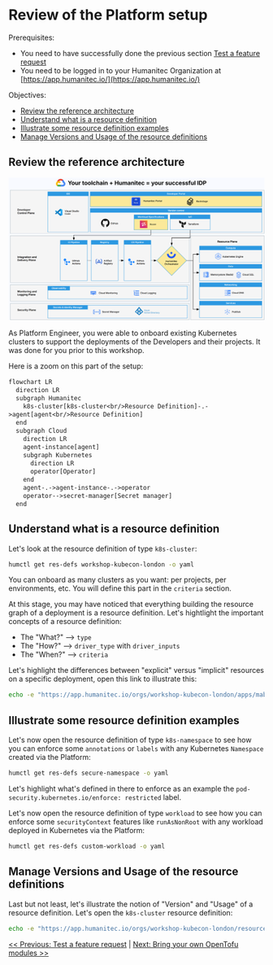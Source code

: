 # Review of the Platform setup

Prerequisites:
- You need to have successfully done the previous section [Test a feature request](pr.md)
- You need to be logged in to your Humanitec Organization at [https://app.humanitec.io/](https://app.humanitec.io/)

Objectives:
- [Review the reference architecture](#review-the-reference-architecture)
- [Understand what is a resource definition](#understand-what-is-a-resource-definition)
- [Illustrate some resource definition examples](#illustrate-some-resource-definition-examples)
- [Manage Versions and Usage of the resource definitions](#manage-versions-and-usage-of-the-resource-definitions)

## Review the reference architecture

![alt text](images/image-13.png)

As Platform Engineer, you were able to onboard existing Kubernetes clusters to support the deployments of the Developers and their projects. It was done for you prior to this workshop.

Here is a zoom on this part of the setup:
```mermaid
flowchart LR
  direction LR
  subgraph Humanitec
    k8s-cluster[k8s-cluster<br/>Resource Definition]-.->agent[agent<br/>Resource Definition]
  end
  subgraph Cloud
    direction LR
    agent-instance[agent]
    subgraph Kubernetes
      direction LR
      operator[Operator]
    end
    agent-.->agent-instance-.->operator
    operator-->secret-manager[Secret manager]
  end
```

## Understand what is a resource definition

Let's look at the resource definition of type `k8s-cluster`:
```bash
humctl get res-defs workshop-kubecon-london -o yaml
```

You can onboard as many clusters as you want: per projects, per environments, etc. You will define this part in the `criteria` section.

At this stage, you may have noticed that everything building the resource graph of a deployment is a resource definition. Let's hightlight the important concepts of a resource definition:
- The "What?" --> `type`
- The "How?" --> `driver_type` with `driver_inputs`
- The "When?" --> `criteria`

Let's highlight the differences between "explicit" versus "implicit" resources on a specific deployment, open this link to illustrate this:
```bash
echo -e "https://app.humanitec.io/orgs/workshop-kubecon-london/apps/mabenoit-podinfo/envs/development/status"
```

## Illustrate some resource definition examples

Let's now open the resource definition of type `k8s-namespace` to see how you can enforce some `annotations` or `labels` with any Kubernetes `Namespace` created via the Platform:
```bash
humctl get res-defs secure-namespace -o yaml
```

Let's highlight what's defined in there to enforce as an example the `pod-security.kubernetes.io/enforce: restricted` label.

Let's now open the resource definition of type `workload` to see how you can enforce some `securityContext` features like `runAsNonRoot` with any workload deployed in Kubernetes via the Platform:
```bash
humctl get res-defs custom-workload -o yaml
```

## Manage Versions and Usage of the resource definitions

Last but not least, let's illustrate the notion of "Version" and "Usage" of a resource definition. Let's open the `k8s-cluster` resource definition:
```bash
echo -e "https://app.humanitec.io/orgs/workshop-kubecon-london/resources/definitions/workshop-kubecon-london/usage"
```

[<< Previous: Test a feature request](pr.md) | [Next: Bring your own OpenTofu modules >>](opentofu.md)
